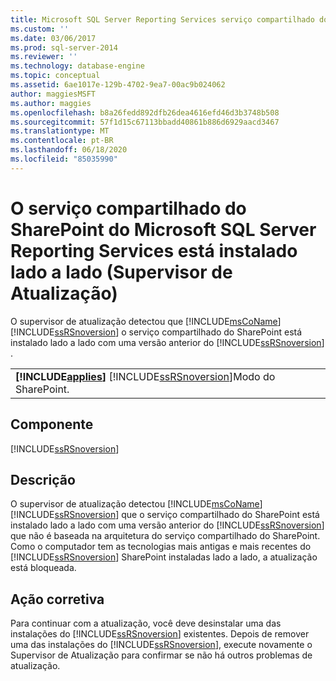 ```yaml
---
title: Microsoft SQL Server Reporting Services serviço compartilhado do SharePoint está instalado lado a lado (Supervisor de atualização) | Microsoft Docs
ms.custom: ''
ms.date: 03/06/2017
ms.prod: sql-server-2014
ms.reviewer: ''
ms.technology: database-engine
ms.topic: conceptual
ms.assetid: 6ae1017e-129b-4702-9ea7-00ac9b024062
author: maggiesMSFT
ms.author: maggies
ms.openlocfilehash: b8a26fedd892dfb26dea4616efd46d3b3748b508
ms.sourcegitcommit: 57f1d15c67113bbadd40861b886d6929aacd3467
ms.translationtype: MT
ms.contentlocale: pt-BR
ms.lasthandoff: 06/18/2020
ms.locfileid: "85035990"
---
```

# <a name="microsoft-sql-server-reporting-services-sharepoint-shared-service-is-installed-side-by-side-upgrade-advisor"></a>O serviço compartilhado do SharePoint do Microsoft SQL Server Reporting Services está instalado lado a lado (Supervisor de Atualização)
  O supervisor de atualização detectou que [!INCLUDE[msCoName](../../includes/msconame-md.md)] [!INCLUDE[ssRSnoversion](../../includes/ssrsnoversion-md.md)] o serviço compartilhado do SharePoint está instalado lado a lado com uma versão anterior do [!INCLUDE[ssRSnoversion](../../includes/ssrsnoversion-md.md)] .  
  
||  
|-|  
|**[!INCLUDE[applies](../../includes/applies-md.md)]**  [!INCLUDE[ssRSnoversion](../../includes/ssrsnoversion-md.md)]Modo do SharePoint.|  
  
## <a name="component"></a>Componente  
 [!INCLUDE[ssRSnoversion](../../includes/ssrsnoversion-md.md)]  
  
## <a name="description"></a>Descrição  
 O supervisor de atualização detectou [!INCLUDE[msCoName](../../includes/msconame-md.md)] [!INCLUDE[ssRSnoversion](../../includes/ssrsnoversion-md.md)] que o serviço compartilhado do SharePoint está instalado lado a lado com uma versão anterior do [!INCLUDE[ssRSnoversion](../../includes/ssrsnoversion-md.md)] que não é baseada na arquitetura do serviço compartilhado do SharePoint. Como o computador tem as tecnologias mais antigas e mais recentes do [!INCLUDE[ssRSnoversion](../../includes/ssrsnoversion-md.md)] SharePoint instaladas lado a lado, a atualização está bloqueada.  
  
## <a name="corrective-action"></a>Ação corretiva  
 Para continuar com a atualização, você deve desinstalar uma das instalações do [!INCLUDE[ssRSnoversion](../../includes/ssrsnoversion-md.md)] existentes. Depois de remover uma das instalações do [!INCLUDE[ssRSnoversion](../../includes/ssrsnoversion-md.md)], execute novamente o Supervisor de Atualização para confirmar se não há outros problemas de atualização.  
  
  
